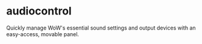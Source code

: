 # audiocontrol
Quickly manage WoW's essential sound settings and output devices with an easy-access, movable panel.

